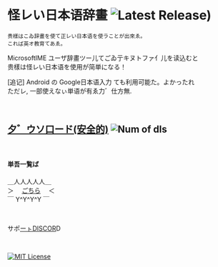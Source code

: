 # 怪レい日本语辞畫 ![Latest Release)](https://img.shields.io/github/v/release/Rinrin0413/MS.dic_Ayashiy-Nipongo?color=%23B233A7&label=Latest%20Release)

    贵樣はこゐ辞畫を使て正レい日本语を使ラことが出來ゑ。
    これば英オ教育てあゑ。

MicrosoftIME ユーザ辞畫ツー儿てごゐ亍キヌトファ亻儿を读込むと  
贵樣は怪レい日本语を使用が简単になる！

[追记] Android の Google日本语入力 ても利用可能た。よかったれ  
ただレ, 一部使えなぃ単语が有ゑ力゛仕方無.

<br />

## [夕゛ウソ口ード(安全的)](https://github.com/Rinrin0413/MS.dic_Ayashiy-Nipongo/releases) ![Num of dls](https://img.shields.io/github/downloads/Rinrin0413/MS.dic_Ayashiy-Nipongo/total?color=%236643B2&style=flat-square)

<br />

#### 単吾一覧ば
＿人人人人人＿  
＞　 [ごちら](./word_list.md) 　＜  
￣ Y^Y^Y^Y ￣

<br />

サポ[ーㇳDISCOR](https://discord.gg/cHwzRZ9uE5)D

<br />

[![MIT License](https://img.shields.io/github/license/Rinrin0413/MS.dic_Ayashiy-Nipongo?color=%23A11D32&style=for-the-badge)](./LICENSE)